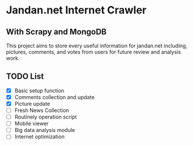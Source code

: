 # Jandan.net Internet Crawler
## With Scrapy and MongoDB

This project aims to store every useful information for jandan.net including, pictures, comments, and votes from users for future review and analysis work.

## TODO List
* [x] Basic setup function
* [x] Comments collection and update
* [x] Picture update
* [ ] Fresh News Collection
* [ ] Routinely operation script
* [ ] Mobile viewer
* [ ] Big data analysis module
* [ ] Internet optimization